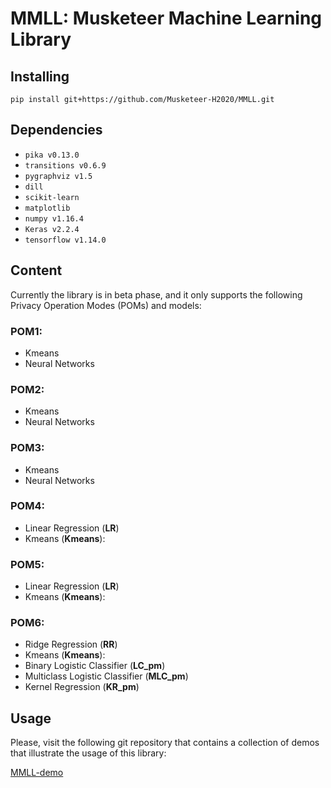 # MMLL: Musketeer Machine Learning Library

## Installing 

`pip install git+https://github.com/Musketeer-H2020/MMLL.git`

## Dependencies

* `pika v0.13.0`
* `transitions v0.6.9`
* `pygraphviz v1.5`
* `dill`
* `scikit-learn`
* `matplotlib`
* `numpy v1.16.4` 
* `Keras v2.2.4`
* `tensorflow v1.14.0`

## Content

Currently the library is in beta phase, and it only supports the following Privacy Operation Modes (POMs) and models:

### **POM1**:

* Kmeans
* Neural Networks

### **POM2**:

* Kmeans
* Neural Networks

### **POM3**:

* Kmeans
* Neural Networks

### **POM4**: 

* Linear Regression (**LR**) 
* Kmeans (**Kmeans**): 

### **POM5**: 

* Linear Regression (**LR**)
* Kmeans (**Kmeans**): 

### **POM6**: 

* Ridge Regression (**RR**)
* Kmeans (**Kmeans**): 
* Binary Logistic Classifier (**LC_pm**)
* Multiclass Logistic Classifier (**MLC_pm**)
* Kernel Regression (**KR_pm**)

## Usage 

Please, visit the following git repository that contains a collection of demos that illustrate the usage of this library:

[MMLL-demo](https://github.com/Musketeer-H2020/MMLL-demo)
